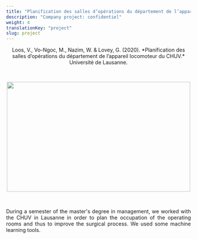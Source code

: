 ```yaml
---
title: "Planification des salles d’opérations du département de l’appareil locomoteur du CHUV"
description: "Company project: confidentiel"
weight: 4
translationKey: "project"
slug: project
---
```


<center> Loos, V., Vo-Ngoc, M., Nazim, W. & Lovey, G. (2020). *Planification des salles d’opérations du département de l’appareil locomoteur du CHUV.* Université de Lausanne.</p></center>

<p>&nbsp; </p>

<p align="center">
  <img src="/surgery.png" width="500" height="300"/>
</p>

<p>&nbsp; </p>

<p style="text-align:justify;">During a semester of the master's degree in management, we worked with the CHUV in Lausanne in order to plan the occupation of the operating rooms and thus to improve the surgical process. We used some machine learning tools.</p> 
